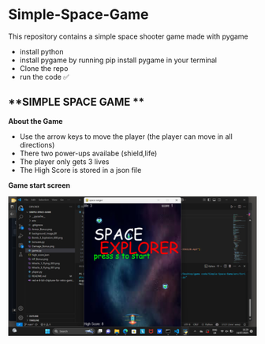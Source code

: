 # Simple-Space-Game
This repository contains a simple space shooter game made with pygame 

- install python 
- install pygame by running pip install pygame in your terminal
- Clone the repo
- run the code ✅


**SIMPLE SPACE GAME **
---

**About the Game**
- Use the arrow keys to move the player (the player can move in all directions)
- There two power-ups availabe (shield,life)
- The player only gets 3 lives
- The High Score is stored in a json file






**Game start screen**

![Game start screen](BG.png)